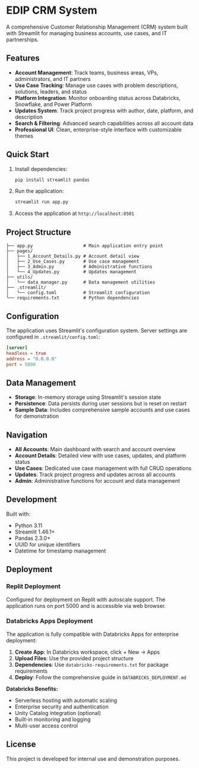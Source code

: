 # EDIP CRM System

A comprehensive Customer Relationship Management (CRM) system built with Streamlit for managing business accounts, use cases, and IT partnerships.

## Features

- **Account Management**: Track teams, business areas, VPs, administrators, and IT partners
- **Use Case Tracking**: Manage use cases with problem descriptions, solutions, leaders, and status
- **Platform Integration**: Monitor onboarding status across Databricks, Snowflake, and Power Platform
- **Updates System**: Track project progress with author, date, platform, and description
- **Search & Filtering**: Advanced search capabilities across all account data
- **Professional UI**: Clean, enterprise-style interface with customizable themes

## Quick Start

1. Install dependencies:
   ```bash
   pip install streamlit pandas
   ```

2. Run the application:
   ```bash
   streamlit run app.py
   ```

3. Access the application at `http://localhost:8501`

## Project Structure

```
├── app.py                   # Main application entry point
├── pages/
│   ├── 1_Account_Details.py # Account detail view
│   ├── 2_Use_Cases.py       # Use case management
│   ├── 3_Admin.py           # Administrative functions
│   └── 4_Updates.py         # Updates management
├── utils/
│   └── data_manager.py      # Data management utilities
├── .streamlit/
│   └── config.toml          # Streamlit configuration
└── requirements.txt         # Python dependencies
```

## Configuration

The application uses Streamlit's configuration system. Server settings are configured in `.streamlit/config.toml`:

```toml
[server]
headless = true
address = "0.0.0.0"
port = 5000
```

## Data Management

- **Storage**: In-memory storage using Streamlit's session state
- **Persistence**: Data persists during user sessions but is reset on restart
- **Sample Data**: Includes comprehensive sample accounts and use cases for demonstration

## Navigation

- **All Accounts**: Main dashboard with search and account overview
- **Account Details**: Detailed view with use cases, updates, and platform status
- **Use Cases**: Dedicated use case management with full CRUD operations
- **Updates**: Track project progress and updates across all accounts
- **Admin**: Administrative functions for account and data management

## Development

Built with:
- Python 3.11
- Streamlit 1.46.1+
- Pandas 2.3.0+
- UUID for unique identifiers
- Datetime for timestamp management

## Deployment

### Replit Deployment
Configured for deployment on Replit with autoscale support. The application runs on port 5000 and is accessible via web browser.

### Databricks Apps Deployment
The application is fully compatible with Databricks Apps for enterprise deployment:

1. **Create App**: In Databricks workspace, click + New → Apps
2. **Upload Files**: Use the provided project structure
3. **Dependencies**: Use `databricks-requirements.txt` for package requirements
4. **Deploy**: Follow the comprehensive guide in `DATABRICKS_DEPLOYMENT.md`

**Databricks Benefits:**
- Serverless hosting with automatic scaling
- Enterprise security and authentication
- Unity Catalog integration (optional)
- Built-in monitoring and logging
- Multi-user access control

## License

This project is developed for internal use and demonstration purposes.